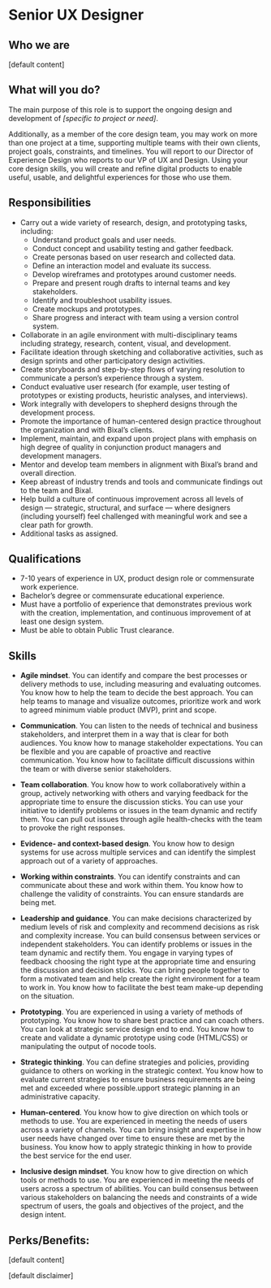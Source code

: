 # Senior UX Designer

## Who we are
[default content]

## What will you do?
The main purpose of this role is to support the ongoing design and development of *[specific to project or need]*.

Additionally, as a member of the core design team, you may work on more than one project at a time, supporting multiple teams with their own clients, project goals, constraints, and timelines. You will report to our Director of Experience Design who reports to our VP of UX and Design. Using your core design skills, you will create and refine digital products to enable useful, usable, and delightful experiences for those who use them.

## Responsibilities
- Carry out a wide variety of research, design, and prototyping tasks, including:
  - Understand product goals and user needs.
  - Conduct concept and usability testing and gather feedback.
  - Create personas based on user research and collected data.
  - Define an interaction model and evaluate its success.
  - Develop wireframes and prototypes around customer needs.
  - Prepare and present rough drafts to internal teams and key stakeholders.
  - Identify and troubleshoot usability issues.
  - Create mockups and prototypes.
  - Share progress and interact with team using a version control system.
- Collaborate in an agile environment with multi-disciplinary teams including strategy, research, content, visual, and development.
- Facilitate ideation through sketching and collaborative activities, such as design sprints and other participatory design activities.
- Create storyboards and step-by-step flows of varying resolution to communicate a person’s experience through a system.
- Conduct evaluative user research (for example, user testing of prototypes or existing products, heuristic analyses, and interviews).
- Work integrally with developers to shepherd designs through the development process.
- Promote the importance of human-centered design practice throughout the organization and with Bixal’s clients.
- Implement, maintain, and expand upon project plans with emphasis on high degree of quality in conjunction product managers and development managers.
- Mentor and develop team members in alignment with Bixal’s brand and overall direction.
- Keep abreast of industry trends and tools and communicate findings out to the team and Bixal.
- Help build a culture of continuous improvement across all levels of design — strategic, structural, and surface — where designers (including yourself) feel challenged with meaningful work and see a clear path for growth.
- Additional tasks as assigned.

## Qualifications
- 7-10 years of experience in UX, product design role or commensurate work experience.
- Bachelor’s degree or commensurate educational experience.
- Must have a portfolio of experience that demonstrates previous work with the creation, implementation, and continuous improvement of at least one design system.
- Must be able to obtain Public Trust clearance.

## Skills

- **Agile mindset**. You can identify and compare the best processes or delivery methods to use, including measuring and evaluating outcomes. You know how to help the team to decide the best approach. You can help teams to manage and visualize outcomes, prioritize work and work to agreed minimum viable product (MVP), print and scope.

- **Communication**. You can listen to the needs of technical and business stakeholders, and interpret them in a way that is clear for both audiences. You know how to manage stakeholder expectations. You can be flexible and you are capable of proactive and reactive communication. You know how to facilitate difficult discussions within the team or with diverse senior stakeholders.

- **Team collaboration**. You know how to work collaboratively within a group, actively networking with others and varying feedback for the appropriate time to ensure the discussion sticks. You can use your initiative to identify problems or issues in the team dynamic and rectify them. You can pull out issues through agile health-checks with the team to provoke the right responses.

- **Evidence- and context-based design**. You know how to design systems for use across multiple services and can identify the simplest approach out of a variety of approaches.

- **Working within constraints**. You can identify constraints and can communicate about these and work within them. You know how to challenge the validity of constraints. You can ensure standards are being met.

- **Leadership and guidance**. You can make decisions characterized by medium levels of risk and complexity and recommend decisions as risk and complexity increase. You can build consensus between services or independent stakeholders. You can identify problems or issues in the team dynamic and rectify them. You engage in varying types of feedback choosing the right type at the appropriate time and ensuring the discussion and decision sticks. You can bring people together to form a motivated team and help create the right environment for a team to work in. You know how to facilitate the best team make-up depending on the situation.

- **Prototyping**. You are experienced in using a variety of methods of prototyping. You know how to share best practice and can coach others. You can look at strategic service design end to end. You know how to create and validate a dynamic prototype using code (HTML/CSS) or manipulating the output of nocode tools.

- **Strategic thinking**. You can define strategies and policies, providing guidance to others on working in the strategic context. You know how to evaluate current strategies to ensure business requirements are being met and exceeded where possible.upport strategic planning in an administrative capacity.

- **Human-centered**. You know how to give direction on which tools or methods to use. You are experienced in meeting the needs of users across a variety of channels. You can bring insight and expertise in how user needs have changed over time to ensure these are met by the business. You know how to apply strategic thinking in how to provide the best service for the end user.

- **Inclusive design mindset**. You know how to give direction on which tools or methods to use. You are experienced in meeting the needs of users across a spectrum of abilities. You can build consensus between various stakeholders on balancing the needs and constraints of a wide spectrum of users, the goals and objectives of the project, and the design intent.

## Perks/Benefits:
[default content]

[default disclaimer]
